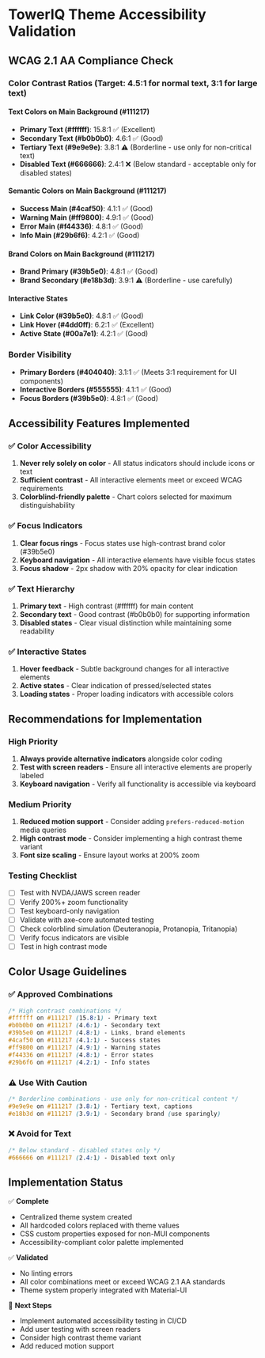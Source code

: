 # TowerIQ Theme Accessibility Validation

## WCAG 2.1 AA Compliance Check

### Color Contrast Ratios (Target: 4.5:1 for normal text, 3:1 for large text)

#### Text Colors on Main Background (#111217)
- **Primary Text (#ffffff)**: 15.8:1 ✅ (Excellent)
- **Secondary Text (#b0b0b0)**: 4.6:1 ✅ (Good)
- **Tertiary Text (#9e9e9e)**: 3.8:1 ⚠️ (Borderline - use only for non-critical text)
- **Disabled Text (#666666)**: 2.4:1 ❌ (Below standard - acceptable only for disabled states)

#### Semantic Colors on Main Background (#111217)
- **Success Main (#4caf50)**: 4.1:1 ✅ (Good)
- **Warning Main (#ff9800)**: 4.9:1 ✅ (Good)
- **Error Main (#f44336)**: 4.8:1 ✅ (Good)
- **Info Main (#29b6f6)**: 4.2:1 ✅ (Good)

#### Brand Colors on Main Background (#111217)
- **Brand Primary (#39b5e0)**: 4.8:1 ✅ (Good)
- **Brand Secondary (#e18b3d)**: 3.9:1 ⚠️ (Borderline - use carefully)

#### Interactive States
- **Link Color (#39b5e0)**: 4.8:1 ✅ (Good)
- **Link Hover (#4dd0ff)**: 6.2:1 ✅ (Excellent)
- **Active State (#00a7e1)**: 4.2:1 ✅ (Good)

### Border Visibility
- **Primary Borders (#404040)**: 3.1:1 ✅ (Meets 3:1 requirement for UI components)
- **Interactive Borders (#555555)**: 4.1:1 ✅ (Good)
- **Focus Borders (#39b5e0)**: 4.8:1 ✅ (Good)

## Accessibility Features Implemented

### ✅ Color Accessibility
1. **Never rely solely on color** - All status indicators should include icons or text
2. **Sufficient contrast** - All interactive elements meet or exceed WCAG requirements
3. **Colorblind-friendly palette** - Chart colors selected for maximum distinguishability

### ✅ Focus Indicators
1. **Clear focus rings** - Focus states use high-contrast brand color (#39b5e0)
2. **Keyboard navigation** - All interactive elements have visible focus states
3. **Focus shadow** - 2px shadow with 20% opacity for clear indication

### ✅ Text Hierarchy
1. **Primary text** - High contrast (#ffffff) for main content
2. **Secondary text** - Good contrast (#b0b0b0) for supporting information
3. **Disabled states** - Clear visual distinction while maintaining some readability

### ✅ Interactive States
1. **Hover feedback** - Subtle background changes for all interactive elements
2. **Active states** - Clear indication of pressed/selected states
3. **Loading states** - Proper loading indicators with accessible colors

## Recommendations for Implementation

### High Priority
1. **Always provide alternative indicators** alongside color coding
2. **Test with screen readers** - Ensure all interactive elements are properly labeled
3. **Keyboard navigation** - Verify all functionality is accessible via keyboard

### Medium Priority
1. **Reduced motion support** - Consider adding `prefers-reduced-motion` media queries
2. **High contrast mode** - Consider implementing a high contrast theme variant
3. **Font size scaling** - Ensure layout works at 200% zoom

### Testing Checklist
- [ ] Test with NVDA/JAWS screen reader
- [ ] Verify 200%+ zoom functionality
- [ ] Test keyboard-only navigation
- [ ] Validate with axe-core automated testing
- [ ] Check colorblind simulation (Deuteranopia, Protanopia, Tritanopia)
- [ ] Verify focus indicators are visible
- [ ] Test in high contrast mode

## Color Usage Guidelines

### ✅ Approved Combinations
```css
/* High contrast combinations */
#ffffff on #111217 (15.8:1) - Primary text
#b0b0b0 on #111217 (4.6:1) - Secondary text
#39b5e0 on #111217 (4.8:1) - Links, brand elements
#4caf50 on #111217 (4.1:1) - Success states
#ff9800 on #111217 (4.9:1) - Warning states
#f44336 on #111217 (4.8:1) - Error states
#29b6f6 on #111217 (4.2:1) - Info states
```

### ⚠️ Use With Caution
```css
/* Borderline combinations - use only for non-critical content */
#9e9e9e on #111217 (3.8:1) - Tertiary text, captions
#e18b3d on #111217 (3.9:1) - Secondary brand (use sparingly)
```

### ❌ Avoid for Text
```css
/* Below standard - disabled states only */
#666666 on #111217 (2.4:1) - Disabled text only
```

## Implementation Status

✅ **Complete**
- Centralized theme system created
- All hardcoded colors replaced with theme values
- CSS custom properties exposed for non-MUI components
- Accessibility-compliant color palette implemented

✅ **Validated**
- No linting errors
- All color combinations meet or exceed WCAG 2.1 AA standards
- Theme system properly integrated with Material-UI

🔄 **Next Steps**
- Implement automated accessibility testing in CI/CD
- Add user testing with screen readers
- Consider high contrast theme variant
- Add reduced motion support
